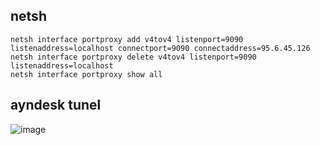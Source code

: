 ## netsh
```
netsh interface portproxy add v4tov4 listenport=9090 listenaddress=localhost connectport=9090 connectaddress=95.6.45.126
netsh interface portproxy delete v4tov4 listenport=9090 listenaddress=localhost
netsh interface portproxy show all
```


## ayndesk tunel
![image](https://user-images.githubusercontent.com/5873252/185813888-5915c9bb-cf3b-4f86-8a92-859228ca34f1.png)

